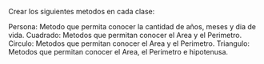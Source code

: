 Crear los siguientes metodos en cada clase:

Persona: Metodo que permita conocer la cantidad de años, meses y dia de vida.
Cuadrado: Metodos que permitan conocer el Area y el Perimetro.
Circulo: Metodos que permitan conocer el Area y el Perimetro.
Triangulo: Metodos que permitan conocer el Area, el Perimetro e hipotenusa.
